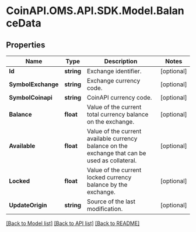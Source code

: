 # CoinAPI.OMS.API.SDK.Model.BalanceData
## Properties

Name | Type | Description | Notes
------------ | ------------- | ------------- | -------------
**Id** | **string** | Exchange identifier. | [optional] 
**SymbolExchange** | **string** | Exchange currency code. | [optional] 
**SymbolCoinapi** | **string** | CoinAPI currency code. | [optional] 
**Balance** | **float** | Value of the current total currency balance on the exchange. | [optional] 
**Available** | **float** | Value of the current available currency balance on the exchange that can be used as collateral. | [optional] 
**Locked** | **float** | Value of the current locked currency balance by the exchange. | [optional] 
**UpdateOrigin** | **string** | Source of the last modification.  | [optional] 

[[Back to Model list]](../README.md#documentation-for-models) [[Back to API list]](../README.md#documentation-for-api-endpoints) [[Back to README]](../README.md)

